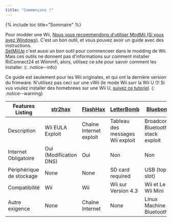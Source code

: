 ```yaml
---
title: "Commençons !"
---
```


{% include toc title="Sommaire" %}

Pour modder une Wii, [Nous vous recommendons d'utiliser ModMii (Si vous avez Windows)](https://sourceforge.net/projects/modmii/). C'est un bon outil, et vous pouvez avoir un guide avec des instructions.<br>
[SetMiiUp](https://gbatemp.net/threads/setmiiup-from-stock-to-latest-softmod-in-less-then-5-10-minutes.459416/) c'est aussi un bon outil pour commenceer dans le modding de Wii.<br>
Mais ces outils ne donnent pas d'informations sur comment installer RiiConnect24 et Wiimmfi, alors, utilisez ce site pour savoir comment les installer.
{: .notice--info}

Ce guide est seulement pour les Wii originales, et qui ont la dernière version du frimware. N'utilisez pas ceci sur une vWii (le mode Wii surr la Wii U !)!
Si vus voulez installer des homebrews sur une Wii U, [suivez ce tutoriel](https://wiiu.hacks.guide/vwii-modding).
{: .notice--warning}

|   Features Listing    |     [str2hax](str2hax)     |   [FlashHax](flashhax)    |  [LetterBomb](letterbomb)  |         [Bluebomb](bluebomb)           |
|-----------------------|----------------------------|---------------------------|----------------------------|----------------------------------------|
| Description           | Wii EULA Exploit           | Chaîne Internet exploit  | Tableau des messages Wii exploit  | Broadcom's Bluetooth stack exploit     |
| Internet Obligatoire     | Oui (Modification DNS)  | Oui                       | Non                        | Non                                     |
| Périphérique de stockage        | None                       | None                      | SD card required           | USB (top slot)                         |
| Compatibilité   | Wii                        | Wii                       | Wii sur Version 4.3                 | Wii et Le Wii Mini  |
| Autre exigence    | None                       | Chaîne Internet          | None                       | Linux Machine & Bluetooth              |
